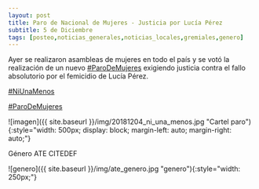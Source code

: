 ```yaml
---
layout: post
title: Paro de Nacional de Mujeres - Justicia por Lucía Pérez
subtitle: 5 de Diciembre
tags: [posteo,noticias_generales,noticias_locales,gremiales,genero]
---
```


Ayer se realizaron asambleas de mujeres en todo el país y se votó la realización
de un nuevo
[#ParoDeMujeres](https://twitter.com/hashtag/ParoDeMujeres)
exigiendo justicia
contra el fallo absolutorio por el femicidio de Lucía Pérez.

[#NiUnaMenos](https://twitter.com/hashtag/NiUnaMenos)

[#ParoDeMujeres](https://twitter.com/hashtag/ParoDeMujeres)

![imagen]({{ site.baseurl }}/img/20181204_ni_una_menos.jpg "Cartel paro"){:style="width: 500px; display: block; margin-left: auto; margin-right: auto;"}



Género ATE CITEDEF


![genero]({{ site.baseurl }}/img/ate_genero.jpg "genero"){:style="width: 250px;"}
